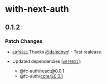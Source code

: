 # with-next-auth

## 0.1.2

### Patch Changes

- [`e0f9821`](https://github.com/dalechyn/fc-auth/commit/e0f9821485e887bc7a47b36fcf31f8f6feb5a8ee) Thanks [@dalechyn](https://github.com/dalechyn)! - Test realease.

- Updated dependencies [[`e0f9821`](https://github.com/dalechyn/fc-auth/commit/e0f9821485e887bc7a47b36fcf31f8f6feb5a8ee)]:
  - @fc-auth/react@0.0.1
  - @fc-auth/core@0.0.1
